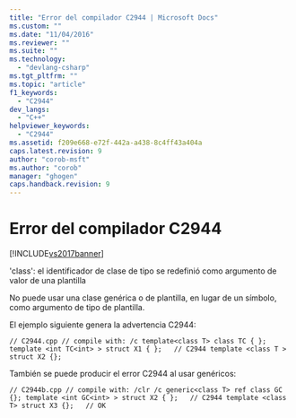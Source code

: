 ```yaml
---
title: "Error del compilador C2944 | Microsoft Docs"
ms.custom: ""
ms.date: "11/04/2016"
ms.reviewer: ""
ms.suite: ""
ms.technology: 
  - "devlang-csharp"
ms.tgt_pltfrm: ""
ms.topic: "article"
f1_keywords: 
  - "C2944"
dev_langs: 
  - "C++"
helpviewer_keywords: 
  - "C2944"
ms.assetid: f209e668-e72f-442a-a438-8c4ff43a404a
caps.latest.revision: 9
author: "corob-msft"
ms.author: "corob"
manager: "ghogen"
caps.handback.revision: 9
---
```

# Error del compilador C2944
[!INCLUDE[vs2017banner](../../assembler/inline/includes/vs2017banner.md)]

'class': el identificador de clase de tipo se redefinió como argumento de valor de una plantilla  
  
 No puede usar una clase genérica o de plantilla, en lugar de un símbolo, como argumento de tipo de plantilla.  
  
 El ejemplo siguiente genera la advertencia C2944:  
  
```  
// C2944.cpp // compile with: /c template<class T> class TC { }; template <int TC<int> > struct X1 { };   // C2944 template <class T > struct X2 {};  
```  
  
 También se puede producir el error C2944 al usar genéricos:  
  
```  
// C2944b.cpp // compile with: /clr /c generic<class T> ref class GC {}; template <int GC<int> > struct X2 { };   // C2944 template <class T> struct X3 {};   // OK  
```